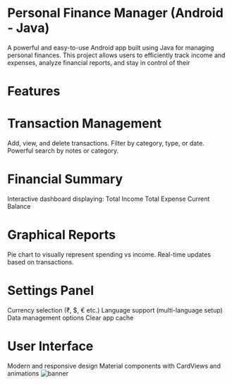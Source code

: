 # Personal Finance Manager (Android - Java)
A powerful and easy-to-use Android app built using Java for managing personal finances. This project allows users to efficiently track income and expenses, analyze financial reports, and stay in control of their

# Features
# Transaction Management
Add, view, and delete transactions.
Filter by category, type, or date.
Powerful search by notes or category.

# Financial Summary
Interactive dashboard displaying:
Total Income
Total Expense
Current Balance

# Graphical Reports
Pie chart to visually represent spending vs income.
Real-time updates based on transactions.

# Settings Panel
Currency selection (₹, $, € etc.)
Language support (multi-language setup)
Data management options
Clear app cache

# User Interface
Modern and responsive design
Material components with CardViews and animations
![banner](https://github.com/user-attachments/assets/a5f271ed-5d1b-496f-824d-c8c277792ef3)

